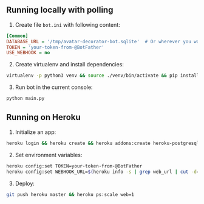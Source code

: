 Running locally with polling
----------------------------

1. Create file `bot.ini` with following content:

```ini
[Common]
DATABASE_URL = '/tmp/avatar-decorator-bot.sqlite'  # Or wherever you want to put your database
TOKEN = 'your-token-from-@BotFather'
USE_WEBHOOK = no
```

2. Create virtualenv and install dependencies:

```bash
virtualenv -p python3 venv && source ./venv/bin/activate && pip install -r requirements.txt
```

3. Run bot in the current console:

```bash
python main.py
```

Running on Heroku
-----------------

1. Initialize an app:

```bash
heroku login && heroku create && heroku addons:create heroku-postgresql:hobby-dev
```

2. Set environment variables:

```bash
heroku config:set TOKEN=your-token-from-@BotFather
heroku config:set WEBHOOK_URL=$(heroku info -s | grep web_url | cut -d= -f2)
```

3. Deploy:

```bash
git push heroku master && heroku ps:scale web=1
```
